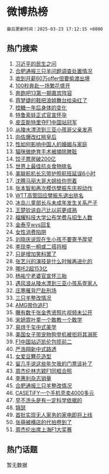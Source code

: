 # 微博热榜

`最后更新时间：2025-03-23 17:12:15 +0800`

## 热门搜索

1. [习近平的民生之问](https://m.weibo.cn/search?containerid=100103type%3D1%26t%3D10%26q%3D%23%E4%B9%A0%E8%BF%91%E5%B9%B3%E7%9A%84%E6%B0%91%E7%94%9F%E4%B9%8B%E9%97%AE%23&stream_entry_id=51&isnewpage=1&extparam=seat%3D1%26cate%3D10103%26c_type%3D51%26filter_type%3Drealtimehot%26stream_entry_id%3D51%26dgr%3D0%26q%3D%2523%25E4%25B9%25A0%25E8%25BF%2591%25E5%25B9%25B3%25E7%259A%2584%25E6%25B0%2591%25E7%2594%259F%25E4%25B9%258B%25E9%2597%25AE%2523%26pos%3D0%26display_time%3D1742721134%26pre_seqid%3D17427211347310456130159)
1. [合肥通报三只羊问题调查处置情况](https://m.weibo.cn/search?containerid=100103type%3D1%26t%3D10%26q%3D%23%E5%90%88%E8%82%A5%E9%80%9A%E6%8A%A5%E4%B8%89%E5%8F%AA%E7%BE%8A%E9%97%AE%E9%A2%98%E8%B0%83%E6%9F%A5%E5%A4%84%E7%BD%AE%E6%83%85%E5%86%B5%23&stream_entry_id=31&isnewpage=1&extparam=seat%3D1%26cate%3D5001%26flag%3D1%26band_rank%3D1%26dgr%3D0%26pos%3D0%26realpos%3D1%26filter_type%3Drealtimehot%26stream_entry_id%3D31%26c_type%3D31%26q%3D%2523%25E5%2590%2588%25E8%2582%25A5%25E9%2580%259A%25E6%258A%25A5%25E4%25B8%2589%25E5%258F%25AA%25E7%25BE%258A%25E9%2597%25AE%25E9%25A2%2598%25E8%25B0%2583%25E6%259F%25A5%25E5%25A4%2584%25E7%25BD%25AE%25E6%2583%2585%25E5%2586%25B5%2523%26lcate%3D5001%26display_time%3D1742721134%26pre_seqid%3D17427211347310456130159)
1. [收到月薪60万offer但要偷渡出境](https://m.weibo.cn/search?containerid=100103type%3D1%26t%3D10%26q%3D%23%E6%94%B6%E5%88%B0%E6%9C%88%E8%96%AA60%E4%B8%87offer%E4%BD%86%E8%A6%81%E5%81%B7%E6%B8%A1%E5%87%BA%E5%A2%83%23&stream_entry_id=31&isnewpage=1&extparam=seat%3D1%26cate%3D5001%26flag%3D2%26band_rank%3D2%26dgr%3D0%26pos%3D1%26realpos%3D2%26filter_type%3Drealtimehot%26stream_entry_id%3D31%26c_type%3D31%26q%3D%2523%25E6%2594%25B6%25E5%2588%25B0%25E6%259C%2588%25E8%2596%25AA60%25E4%25B8%2587offer%25E4%25BD%2586%25E8%25A6%2581%25E5%2581%25B7%25E6%25B8%25A1%25E5%2587%25BA%25E5%25A2%2583%2523%26lcate%3D5001%26display_time%3D1742721134%26pre_seqid%3D17427211347310456130159)
1. [100秒奔赴一场繁花盛开](https://m.weibo.cn/search?containerid=100103type%3D1%26t%3D10%26q%3D%23100%E7%A7%92%E5%A5%94%E8%B5%B4%E4%B8%80%E5%9C%BA%E7%B9%81%E8%8A%B1%E7%9B%9B%E5%BC%80%23&stream_entry_id=31&isnewpage=1&extparam=seat%3D1%26cate%3D5001%26flag%3D0%26band_rank%3D3%26dgr%3D0%26pos%3D2%26realpos%3D3%26filter_type%3Drealtimehot%26stream_entry_id%3D31%26c_type%3D31%26q%3D%2523100%25E7%25A7%2592%25E5%25A5%2594%25E8%25B5%25B4%25E4%25B8%2580%25E5%259C%25BA%25E7%25B9%2581%25E8%258A%25B1%25E7%259B%259B%25E5%25BC%2580%2523%26lcate%3D5001%26display_time%3D1742721134%26pre_seqid%3D17427211347310456130159)
1. [奔跑吧13第一期嘉宾阵容](https://m.weibo.cn/search?containerid=100103type%3D1%26t%3D10%26q%3D%23%E5%A5%94%E8%B7%91%E5%90%A713%E7%AC%AC%E4%B8%80%E6%9C%9F%E5%98%89%E5%AE%BE%E9%98%B5%E5%AE%B9%23&stream_entry_id=31&isnewpage=1&extparam=seat%3D1%26cate%3D5001%26flag%3D2%26band_rank%3D4%26dgr%3D0%26pos%3D3%26realpos%3D4%26filter_type%3Drealtimehot%26stream_entry_id%3D31%26c_type%3D31%26q%3D%2523%25E5%25A5%2594%25E8%25B7%2591%25E5%2590%25A713%25E7%25AC%25AC%25E4%25B8%2580%25E6%259C%259F%25E5%2598%2589%25E5%25AE%25BE%25E9%2598%25B5%25E5%25AE%25B9%2523%26lcate%3D5001%26display_time%3D1742721134%26pre_seqid%3D17427211347310456130159)
1. [蒋梦婕的鞋把浪姐舞台给染红了](https://m.weibo.cn/search?containerid=100103type%3D1%26t%3D10%26q%3D%E8%92%8B%E6%A2%A6%E5%A9%95%E7%9A%84%E9%9E%8B%E6%8A%8A%E6%B5%AA%E5%A7%90%E8%88%9E%E5%8F%B0%E7%BB%99%E6%9F%93%E7%BA%A2%E4%BA%86&stream_entry_id=31&isnewpage=1&extparam=seat%3D1%26cate%3D5001%26flag%3D1%26band_rank%3D5%26dgr%3D0%26pos%3D4%26realpos%3D5%26filter_type%3Drealtimehot%26stream_entry_id%3D31%26c_type%3D31%26q%3D%25E8%2592%258B%25E6%25A2%25A6%25E5%25A9%2595%25E7%259A%2584%25E9%259E%258B%25E6%258A%258A%25E6%25B5%25AA%25E5%25A7%2590%25E8%2588%259E%25E5%258F%25B0%25E7%25BB%2599%25E6%259F%2593%25E7%25BA%25A2%25E4%25BA%2586%26lcate%3D5001%26display_time%3D1742721134%26pre_seqid%3D17427211347310456130159)
1. [控糖一年后身体的变化](https://m.weibo.cn/search?containerid=100103type%3D1%26t%3D10%26q%3D%E6%8E%A7%E7%B3%96%E4%B8%80%E5%B9%B4%E5%90%8E%E8%BA%AB%E4%BD%93%E7%9A%84%E5%8F%98%E5%8C%96&stream_entry_id=31&isnewpage=1&extparam=seat%3D1%26cate%3D5001%26flag%3D0%26band_rank%3D6%26dgr%3D0%26pos%3D5%26realpos%3D6%26filter_type%3Drealtimehot%26stream_entry_id%3D31%26c_type%3D31%26q%3D%25E6%258E%25A7%25E7%25B3%2596%25E4%25B8%2580%25E5%25B9%25B4%25E5%2590%258E%25E8%25BA%25AB%25E4%25BD%2593%25E7%259A%2584%25E5%258F%2598%25E5%258C%2596%26lcate%3D5001%26display_time%3D1742721134%26pre_seqid%3D17427211347310456130159)
1. [特鲁索娃正式官宣怀孕](https://m.weibo.cn/search?containerid=100103type%3D1%26t%3D10%26q%3D%23%E7%89%B9%E9%B2%81%E7%B4%A2%E5%A8%83%E6%AD%A3%E5%BC%8F%E5%AE%98%E5%AE%A3%E6%80%80%E5%AD%95%23&stream_entry_id=31&isnewpage=1&extparam=seat%3D1%26cate%3D5001%26flag%3D1%26band_rank%3D7%26dgr%3D0%26pos%3D6%26realpos%3D7%26filter_type%3Drealtimehot%26stream_entry_id%3D31%26c_type%3D31%26q%3D%2523%25E7%2589%25B9%25E9%25B2%2581%25E7%25B4%25A2%25E5%25A8%2583%25E6%25AD%25A3%25E5%25BC%258F%25E5%25AE%2598%25E5%25AE%25A3%25E6%2580%2580%25E5%25AD%2595%2523%26lcate%3D5001%26display_time%3D1742721134%26pre_seqid%3D17427211347310456130159)
1. [皮亚斯特里夺F1中国站冠军](https://m.weibo.cn/search?containerid=100103type%3D1%26t%3D10%26q%3D%23%E7%9A%AE%E4%BA%9A%E6%96%AF%E7%89%B9%E9%87%8C%E5%A4%BAF1%E4%B8%AD%E5%9B%BD%E7%AB%99%E5%86%A0%E5%86%9B%23&stream_entry_id=31&isnewpage=1&extparam=seat%3D1%26cate%3D5001%26flag%3D1%26band_rank%3D8%26dgr%3D0%26pos%3D7%26realpos%3D8%26filter_type%3Drealtimehot%26stream_entry_id%3D31%26c_type%3D31%26q%3D%2523%25E7%259A%25AE%25E4%25BA%259A%25E6%2596%25AF%25E7%2589%25B9%25E9%2587%258C%25E5%25A4%25BAF1%25E4%25B8%25AD%25E5%259B%25BD%25E7%25AB%2599%25E5%2586%25A0%25E5%2586%259B%2523%26lcate%3D5001%26display_time%3D1742721134%26pre_seqid%3D17427211347310456130159)
1. [从陵水漂流到三亚小孩哥父亲发声](https://m.weibo.cn/search?containerid=100103type%3D1%26t%3D10%26q%3D%23%E4%BB%8E%E9%99%B5%E6%B0%B4%E6%BC%82%E6%B5%81%E5%88%B0%E4%B8%89%E4%BA%9A%E5%B0%8F%E5%AD%A9%E5%93%A5%E7%88%B6%E4%BA%B2%E5%8F%91%E5%A3%B0%23&stream_entry_id=31&isnewpage=1&extparam=seat%3D1%26cate%3D5001%26flag%3D0%26band_rank%3D9%26dgr%3D0%26pos%3D8%26realpos%3D9%26filter_type%3Drealtimehot%26stream_entry_id%3D31%26c_type%3D31%26q%3D%2523%25E4%25BB%258E%25E9%2599%25B5%25E6%25B0%25B4%25E6%25BC%2582%25E6%25B5%2581%25E5%2588%25B0%25E4%25B8%2589%25E4%25BA%259A%25E5%25B0%258F%25E5%25AD%25A9%25E5%2593%25A5%25E7%2588%25B6%25E4%25BA%25B2%25E5%258F%2591%25E5%25A3%25B0%2523%26lcate%3D5001%26display_time%3D1742721134%26pre_seqid%3D17427211347310456130159)
1. [向佐爆改红桃皇后](https://m.weibo.cn/search?containerid=100103type%3D1%26t%3D10%26q%3D%E5%90%91%E4%BD%90%E7%88%86%E6%94%B9%E7%BA%A2%E6%A1%83%E7%9A%87%E5%90%8E&stream_entry_id=31&isnewpage=1&extparam=seat%3D1%26cate%3D5001%26flag%3D0%26band_rank%3D10%26dgr%3D0%26pos%3D9%26realpos%3D10%26filter_type%3Drealtimehot%26stream_entry_id%3D31%26c_type%3D31%26q%3D%25E5%2590%2591%25E4%25BD%2590%25E7%2588%2586%25E6%2594%25B9%25E7%25BA%25A2%25E6%25A1%2583%25E7%259A%2587%25E5%2590%258E%26lcate%3D5001%26display_time%3D1742721134%26pre_seqid%3D17427211347310456130159)
1. [性如何影响中国人的婚姻与家庭](https://m.weibo.cn/search?containerid=100103type%3D1%26t%3D10%26q%3D%23%E6%80%A7%E5%A6%82%E4%BD%95%E5%BD%B1%E5%93%8D%E4%B8%AD%E5%9B%BD%E4%BA%BA%E7%9A%84%E5%A9%9A%E5%A7%BB%E4%B8%8E%E5%AE%B6%E5%BA%AD%23&stream_entry_id=31&isnewpage=1&extparam=seat%3D1%26cate%3D5001%26flag%3D1%26band_rank%3D11%26dgr%3D0%26pos%3D10%26realpos%3D11%26filter_type%3Drealtimehot%26stream_entry_id%3D31%26c_type%3D31%26q%3D%2523%25E6%2580%25A7%25E5%25A6%2582%25E4%25BD%2595%25E5%25BD%25B1%25E5%2593%258D%25E4%25B8%25AD%25E5%259B%25BD%25E4%25BA%25BA%25E7%259A%2584%25E5%25A9%259A%25E5%25A7%25BB%25E4%25B8%258E%25E5%25AE%25B6%25E5%25BA%25AD%2523%26lcate%3D5001%26display_time%3D1742721134%26pre_seqid%3D17427211347310456130159)
1. [猫咪做绝育手术被摘除脾脏](https://m.weibo.cn/search?containerid=100103type%3D1%26t%3D10%26q%3D%23%E7%8C%AB%E5%92%AA%E5%81%9A%E7%BB%9D%E8%82%B2%E6%89%8B%E6%9C%AF%E8%A2%AB%E6%91%98%E9%99%A4%E8%84%BE%E8%84%8F%23&stream_entry_id=31&isnewpage=1&extparam=seat%3D1%26cate%3D5001%26flag%3D1%26band_rank%3D12%26dgr%3D0%26pos%3D11%26realpos%3D12%26filter_type%3Drealtimehot%26stream_entry_id%3D31%26c_type%3D31%26q%3D%2523%25E7%258C%25AB%25E5%2592%25AA%25E5%2581%259A%25E7%25BB%259D%25E8%2582%25B2%25E6%2589%258B%25E6%259C%25AF%25E8%25A2%25AB%25E6%2591%2598%25E9%2599%25A4%25E8%2584%25BE%25E8%2584%258F%2523%26lcate%3D5001%26display_time%3D1742721134%26pre_seqid%3D17427211347310456130159)
1. [饺子票房破200亿](https://m.weibo.cn/search?containerid=100103type%3D1%26t%3D10%26q%3D%23%E9%A5%BA%E5%AD%90%E7%A5%A8%E6%88%BF%E7%A0%B4200%E4%BA%BF%23&stream_entry_id=31&isnewpage=1&extparam=seat%3D1%26cate%3D5001%26flag%3D2%26band_rank%3D13%26dgr%3D0%26pos%3D12%26realpos%3D13%26filter_type%3Drealtimehot%26stream_entry_id%3D31%26c_type%3D31%26q%3D%2523%25E9%25A5%25BA%25E5%25AD%2590%25E7%25A5%25A8%25E6%2588%25BF%25E7%25A0%25B4200%25E4%25BA%25BF%2523%26lcate%3D5001%26display_time%3D1742721134%26pre_seqid%3D17427211347310456130159)
1. [世界上最佳抗炎食物排名](https://m.weibo.cn/search?containerid=100103type%3D1%26t%3D10%26q%3D%E4%B8%96%E7%95%8C%E4%B8%8A%E6%9C%80%E4%BD%B3%E6%8A%97%E7%82%8E%E9%A3%9F%E7%89%A9%E6%8E%92%E5%90%8D&stream_entry_id=31&isnewpage=1&extparam=seat%3D1%26cate%3D5001%26flag%3D0%26band_rank%3D14%26dgr%3D0%26pos%3D13%26realpos%3D14%26filter_type%3Drealtimehot%26stream_entry_id%3D31%26c_type%3D31%26q%3D%25E4%25B8%2596%25E7%2595%258C%25E4%25B8%258A%25E6%259C%2580%25E4%25BD%25B3%25E6%258A%2597%25E7%2582%258E%25E9%25A3%259F%25E7%2589%25A9%25E6%258E%2592%25E5%2590%258D%26lcate%3D5001%26display_time%3D1742721134%26pre_seqid%3D17427211347310456130159)
1. [美联航机长忘带护照航班延误6小时](https://m.weibo.cn/search?containerid=100103type%3D1%26t%3D10%26q%3D%23%E7%BE%8E%E8%81%94%E8%88%AA%E6%9C%BA%E9%95%BF%E5%BF%98%E5%B8%A6%E6%8A%A4%E7%85%A7%E8%88%AA%E7%8F%AD%E5%BB%B6%E8%AF%AF6%E5%B0%8F%E6%97%B6%23&stream_entry_id=31&isnewpage=1&extparam=seat%3D1%26cate%3D5001%26flag%3D1%26band_rank%3D15%26dgr%3D0%26pos%3D14%26realpos%3D15%26filter_type%3Drealtimehot%26stream_entry_id%3D31%26c_type%3D31%26q%3D%2523%25E7%25BE%258E%25E8%2581%2594%25E8%2588%25AA%25E6%259C%25BA%25E9%2595%25BF%25E5%25BF%2598%25E5%25B8%25A6%25E6%258A%25A4%25E7%2585%25A7%25E8%2588%25AA%25E7%258F%25AD%25E5%25BB%25B6%25E8%25AF%25AF6%25E5%25B0%258F%25E6%2597%25B6%2523%26lcate%3D5001%26display_time%3D1742721134%26pre_seqid%3D17427211347310456130159)
1. [沈腾马丽大哥大姐给你兜着](https://m.weibo.cn/search?containerid=100103type%3D1%26t%3D10%26q%3D%E6%B2%88%E8%85%BE%E9%A9%AC%E4%B8%BD%E5%A4%A7%E5%93%A5%E5%A4%A7%E5%A7%90%E7%BB%99%E4%BD%A0%E5%85%9C%E7%9D%80&stream_entry_id=31&isnewpage=1&extparam=seat%3D1%26cate%3D5001%26flag%3D1%26band_rank%3D16%26dgr%3D0%26pos%3D15%26realpos%3D16%26filter_type%3Drealtimehot%26stream_entry_id%3D31%26c_type%3D31%26q%3D%25E6%25B2%2588%25E8%2585%25BE%25E9%25A9%25AC%25E4%25B8%25BD%25E5%25A4%25A7%25E5%2593%25A5%25E5%25A4%25A7%25E5%25A7%2590%25E7%25BB%2599%25E4%25BD%25A0%25E5%2585%259C%25E7%259D%2580%26lcate%3D5001%26display_time%3D1742721134%26pre_seqid%3D17427211347310456130159)
1. [张本智和再次模仿樊振东庆祝动作](https://m.weibo.cn/search?containerid=100103type%3D1%26t%3D10%26q%3D%23%E5%BC%A0%E6%9C%AC%E6%99%BA%E5%92%8C%E5%86%8D%E6%AC%A1%E6%A8%A1%E4%BB%BF%E6%A8%8A%E6%8C%AF%E4%B8%9C%E5%BA%86%E7%A5%9D%E5%8A%A8%E4%BD%9C%23&stream_entry_id=31&isnewpage=1&extparam=seat%3D1%26cate%3D5001%26flag%3D1%26band_rank%3D17%26dgr%3D0%26pos%3D16%26realpos%3D17%26filter_type%3Drealtimehot%26stream_entry_id%3D31%26c_type%3D31%26q%3D%2523%25E5%25BC%25A0%25E6%259C%25AC%25E6%2599%25BA%25E5%2592%258C%25E5%2586%258D%25E6%25AC%25A1%25E6%25A8%25A1%25E4%25BB%25BF%25E6%25A8%258A%25E6%258C%25AF%25E4%25B8%259C%25E5%25BA%2586%25E7%25A5%259D%25E5%258A%25A8%25E4%25BD%259C%2523%26lcate%3D5001%26display_time%3D1742721134%26pre_seqid%3D17427211347310456130159)
1. [WTT高管回应樊振东退出排名](https://m.weibo.cn/search?containerid=100103type%3D1%26t%3D10%26q%3D%23WTT%E9%AB%98%E7%AE%A1%E5%9B%9E%E5%BA%94%E6%A8%8A%E6%8C%AF%E4%B8%9C%E9%80%80%E5%87%BA%E6%8E%92%E5%90%8D%23&stream_entry_id=31&isnewpage=1&extparam=seat%3D1%26cate%3D5001%26flag%3D1%26band_rank%3D18%26dgr%3D0%26pos%3D17%26realpos%3D18%26filter_type%3Drealtimehot%26stream_entry_id%3D31%26c_type%3D31%26q%3D%2523WTT%25E9%25AB%2598%25E7%25AE%25A1%25E5%259B%259E%25E5%25BA%2594%25E6%25A8%258A%25E6%258C%25AF%25E4%25B8%259C%25E9%2580%2580%25E5%2587%25BA%25E6%258E%2592%25E5%2590%258D%2523%26lcate%3D5001%26display_time%3D1742721134%26pre_seqid%3D17427211347310456130159)
1. [冰岛儿童部长与未成年发生关系产子](https://m.weibo.cn/search?containerid=100103type%3D1%26t%3D10%26q%3D%23%E5%86%B0%E5%B2%9B%E5%84%BF%E7%AB%A5%E9%83%A8%E9%95%BF%E4%B8%8E%E6%9C%AA%E6%88%90%E5%B9%B4%E5%8F%91%E7%94%9F%E5%85%B3%E7%B3%BB%E4%BA%A7%E5%AD%90%23&stream_entry_id=31&isnewpage=1&extparam=seat%3D1%26cate%3D5001%26flag%3D0%26band_rank%3D19%26dgr%3D0%26pos%3D18%26realpos%3D19%26filter_type%3Drealtimehot%26stream_entry_id%3D31%26c_type%3D31%26q%3D%2523%25E5%2586%25B0%25E5%25B2%259B%25E5%2584%25BF%25E7%25AB%25A5%25E9%2583%25A8%25E9%2595%25BF%25E4%25B8%258E%25E6%259C%25AA%25E6%2588%2590%25E5%25B9%25B4%25E5%258F%2591%25E7%2594%259F%25E5%2585%25B3%25E7%25B3%25BB%25E4%25BA%25A7%25E5%25AD%2590%2523%26lcate%3D5001%26display_time%3D1742721134%26pre_seqid%3D17427211347310456130159)
1. [王楚钦说自己比以前更成熟](https://m.weibo.cn/search?containerid=100103type%3D1%26t%3D10%26q%3D%23%E7%8E%8B%E6%A5%9A%E9%92%A6%E8%AF%B4%E8%87%AA%E5%B7%B1%E6%AF%94%E4%BB%A5%E5%89%8D%E6%9B%B4%E6%88%90%E7%86%9F%23&stream_entry_id=31&isnewpage=1&extparam=seat%3D1%26cate%3D5001%26flag%3D1%26band_rank%3D20%26dgr%3D0%26pos%3D19%26realpos%3D20%26filter_type%3Drealtimehot%26stream_entry_id%3D31%26c_type%3D31%26q%3D%2523%25E7%258E%258B%25E6%25A5%259A%25E9%2592%25A6%25E8%25AF%25B4%25E8%2587%25AA%25E5%25B7%25B1%25E6%25AF%2594%25E4%25BB%25A5%25E5%2589%258D%25E6%259B%25B4%25E6%2588%2590%25E7%2586%259F%2523%26lcate%3D5001%26display_time%3D1742721134%26pre_seqid%3D17427211347310456130159)
1. [福耀科技大学公布学费与招生人数](https://m.weibo.cn/search?containerid=100103type%3D1%26t%3D10%26q%3D%23%E7%A6%8F%E8%80%80%E7%A7%91%E6%8A%80%E5%A4%A7%E5%AD%A6%E5%85%AC%E5%B8%83%E5%AD%A6%E8%B4%B9%E4%B8%8E%E6%8B%9B%E7%94%9F%E4%BA%BA%E6%95%B0%23&stream_entry_id=31&isnewpage=1&extparam=seat%3D1%26cate%3D5001%26flag%3D1%26band_rank%3D21%26dgr%3D0%26pos%3D20%26realpos%3D21%26filter_type%3Drealtimehot%26stream_entry_id%3D31%26c_type%3D31%26q%3D%2523%25E7%25A6%258F%25E8%2580%2580%25E7%25A7%2591%25E6%258A%2580%25E5%25A4%25A7%25E5%25AD%25A6%25E5%2585%25AC%25E5%25B8%2583%25E5%25AD%25A6%25E8%25B4%25B9%25E4%25B8%258E%25E6%258B%259B%25E7%2594%259F%25E4%25BA%25BA%25E6%2595%25B0%2523%26lcate%3D5001%26display_time%3D1742721134%26pre_seqid%3D17427211347310456130159)
1. [金泰亨wvs回复](https://m.weibo.cn/search?containerid=100103type%3D1%26t%3D10%26q%3D%E9%87%91%E6%B3%B0%E4%BA%A8wvs%E5%9B%9E%E5%A4%8D&stream_entry_id=31&isnewpage=1&extparam=seat%3D1%26cate%3D5001%26flag%3D1%26band_rank%3D22%26dgr%3D0%26pos%3D21%26realpos%3D22%26filter_type%3Drealtimehot%26stream_entry_id%3D31%26c_type%3D31%26q%3D%25E9%2587%2591%25E6%25B3%25B0%25E4%25BA%25A8wvs%25E5%259B%259E%25E5%25A4%258D%26lcate%3D5001%26display_time%3D1742721134%26pre_seqid%3D17427211347310456130159)
1. [女性消费陷阱](https://m.weibo.cn/search?containerid=100103type%3D1%26t%3D10%26q%3D%E5%A5%B3%E6%80%A7%E6%B6%88%E8%B4%B9%E9%99%B7%E9%98%B1&stream_entry_id=31&isnewpage=1&extparam=seat%3D1%26cate%3D5001%26flag%3D0%26band_rank%3D23%26dgr%3D0%26pos%3D22%26realpos%3D23%26filter_type%3Drealtimehot%26stream_entry_id%3D31%26c_type%3D31%26q%3D%25E5%25A5%25B3%25E6%2580%25A7%25E6%25B6%2588%25E8%25B4%25B9%25E9%2599%25B7%25E9%2598%25B1%26lcate%3D5001%26display_time%3D1742721134%26pre_seqid%3D17427211347310456130159)
1. [刘晓庆说现在生小孩不要寄予厚望](https://m.weibo.cn/search?containerid=100103type%3D1%26t%3D10%26q%3D%E5%88%98%E6%99%93%E5%BA%86%E8%AF%B4%E7%8E%B0%E5%9C%A8%E7%94%9F%E5%B0%8F%E5%AD%A9%E4%B8%8D%E8%A6%81%E5%AF%84%E4%BA%88%E5%8E%9A%E6%9C%9B&stream_entry_id=31&isnewpage=1&extparam=seat%3D1%26cate%3D5001%26flag%3D1%26band_rank%3D24%26dgr%3D0%26pos%3D23%26realpos%3D24%26filter_type%3Drealtimehot%26stream_entry_id%3D31%26c_type%3D31%26q%3D%25E5%2588%2598%25E6%2599%2593%25E5%25BA%2586%25E8%25AF%25B4%25E7%258E%25B0%25E5%259C%25A8%25E7%2594%259F%25E5%25B0%258F%25E5%25AD%25A9%25E4%25B8%258D%25E8%25A6%2581%25E5%25AF%2584%25E4%25BA%2588%25E5%258E%259A%25E6%259C%259B%26lcate%3D5001%26display_time%3D1742721134%26pre_seqid%3D17427211347310456130159)
1. [李现李一桐或二搭将相](https://m.weibo.cn/search?containerid=100103type%3D1%26t%3D10%26q%3D%23%E6%9D%8E%E7%8E%B0%E6%9D%8E%E4%B8%80%E6%A1%90%E6%88%96%E4%BA%8C%E6%90%AD%E5%B0%86%E7%9B%B8%23&stream_entry_id=31&isnewpage=1&extparam=seat%3D1%26cate%3D5001%26flag%3D1%26band_rank%3D25%26dgr%3D0%26pos%3D24%26realpos%3D25%26filter_type%3Drealtimehot%26stream_entry_id%3D31%26c_type%3D31%26q%3D%2523%25E6%259D%258E%25E7%258E%25B0%25E6%259D%258E%25E4%25B8%2580%25E6%25A1%2590%25E6%2588%2596%25E4%25BA%258C%25E6%2590%25AD%25E5%25B0%2586%25E7%259B%25B8%2523%26lcate%3D5001%26display_time%3D1742721134%26pre_seqid%3D17427211347310456130159)
1. [只是增加笑料罢了](https://m.weibo.cn/search?containerid=100103type%3D1%26t%3D10%26q%3D%E5%8F%AA%E6%98%AF%E5%A2%9E%E5%8A%A0%E7%AC%91%E6%96%99%E7%BD%A2%E4%BA%86&stream_entry_id=31&isnewpage=1&extparam=seat%3D1%26cate%3D5001%26flag%3D1%26band_rank%3D26%26dgr%3D0%26pos%3D25%26realpos%3D26%26filter_type%3Drealtimehot%26stream_entry_id%3D31%26c_type%3D31%26q%3D%25E5%258F%25AA%25E6%2598%25AF%25E5%25A2%259E%25E5%258A%25A0%25E7%25AC%2591%25E6%2596%2599%25E7%25BD%25A2%25E4%25BA%2586%26lcate%3D5001%26display_time%3D1742721134%26pre_seqid%3D17427211347310456130159)
1. [张艺兴的演技是什么时候再进化的](https://m.weibo.cn/search?containerid=100103type%3D1%26t%3D10%26q%3D%E5%BC%A0%E8%89%BA%E5%85%B4%E7%9A%84%E6%BC%94%E6%8A%80%E6%98%AF%E4%BB%80%E4%B9%88%E6%97%B6%E5%80%99%E5%86%8D%E8%BF%9B%E5%8C%96%E7%9A%84&stream_entry_id=31&isnewpage=1&extparam=seat%3D1%26cate%3D5001%26flag%3D1%26band_rank%3D27%26dgr%3D0%26pos%3D26%26realpos%3D27%26filter_type%3Drealtimehot%26stream_entry_id%3D31%26c_type%3D31%26q%3D%25E5%25BC%25A0%25E8%2589%25BA%25E5%2585%25B4%25E7%259A%2584%25E6%25BC%2594%25E6%258A%2580%25E6%2598%25AF%25E4%25BB%2580%25E4%25B9%2588%25E6%2597%25B6%25E5%2580%2599%25E5%2586%258D%25E8%25BF%259B%25E5%258C%2596%25E7%259A%2584%26lcate%3D5001%26display_time%3D1742721134%26pre_seqid%3D17427211347310456130159)
1. [哪吒2超153亿](https://m.weibo.cn/search?containerid=100103type%3D1%26t%3D10%26q%3D%23%E5%93%AA%E5%90%922%E8%B6%85153%E4%BA%BF%23&stream_entry_id=31&isnewpage=1&extparam=seat%3D1%26cate%3D5001%26flag%3D1%26band_rank%3D28%26dgr%3D0%26pos%3D27%26realpos%3D28%26filter_type%3Drealtimehot%26stream_entry_id%3D31%26c_type%3D31%26q%3D%2523%25E5%2593%25AA%25E5%2590%25922%25E8%25B6%2585153%25E4%25BA%25BF%2523%26lcate%3D5001%26display_time%3D1742721134%26pre_seqid%3D17427211347310456130159)
1. [杨祐宁老婆官宣怀三胎](https://m.weibo.cn/search?containerid=100103type%3D1%26t%3D10%26q%3D%23%E6%9D%A8%E7%A5%90%E5%AE%81%E8%80%81%E5%A9%86%E5%AE%98%E5%AE%A3%E6%80%80%E4%B8%89%E8%83%8E%23&stream_entry_id=31&isnewpage=1&extparam=seat%3D1%26cate%3D5001%26flag%3D0%26band_rank%3D29%26dgr%3D0%26pos%3D28%26realpos%3D29%26filter_type%3Drealtimehot%26stream_entry_id%3D31%26c_type%3D31%26q%3D%2523%25E6%259D%25A8%25E7%25A5%2590%25E5%25AE%2581%25E8%2580%2581%25E5%25A9%2586%25E5%25AE%2598%25E5%25AE%25A3%25E6%2580%2580%25E4%25B8%2589%25E8%2583%258E%2523%26lcate%3D5001%26display_time%3D1742721134%26pre_seqid%3D17427211347310456130159)
1. [遇风浪从陵水漂到三亚小孩系疍家人](https://m.weibo.cn/search?containerid=100103type%3D1%26t%3D10%26q%3D%23%E9%81%87%E9%A3%8E%E6%B5%AA%E4%BB%8E%E9%99%B5%E6%B0%B4%E6%BC%82%E5%88%B0%E4%B8%89%E4%BA%9A%E5%B0%8F%E5%AD%A9%E7%B3%BB%E7%96%8D%E5%AE%B6%E4%BA%BA%23&stream_entry_id=31&isnewpage=1&extparam=seat%3D1%26cate%3D5001%26flag%3D1%26band_rank%3D30%26dgr%3D0%26pos%3D29%26realpos%3D30%26filter_type%3Drealtimehot%26stream_entry_id%3D31%26c_type%3D31%26q%3D%2523%25E9%2581%2587%25E9%25A3%258E%25E6%25B5%25AA%25E4%25BB%258E%25E9%2599%25B5%25E6%25B0%25B4%25E6%25BC%2582%25E5%2588%25B0%25E4%25B8%2589%25E4%25BA%259A%25E5%25B0%258F%25E5%25AD%25A9%25E7%25B3%25BB%25E7%2596%258D%25E5%25AE%25B6%25E4%25BA%25BA%2523%26lcate%3D5001%26display_time%3D1742721134%26pre_seqid%3D17427211347310456130159)
1. [庄寒雁背尸赴刑场](https://m.weibo.cn/search?containerid=100103type%3D1%26t%3D10%26q%3D%E5%BA%84%E5%AF%92%E9%9B%81%E8%83%8C%E5%B0%B8%E8%B5%B4%E5%88%91%E5%9C%BA&stream_entry_id=31&isnewpage=1&extparam=seat%3D1%26cate%3D5001%26flag%3D1%26band_rank%3D31%26dgr%3D0%26pos%3D30%26realpos%3D31%26filter_type%3Drealtimehot%26stream_entry_id%3D31%26c_type%3D31%26q%3D%25E5%25BA%2584%25E5%25AF%2592%25E9%259B%2581%25E8%2583%258C%25E5%25B0%25B8%25E8%25B5%25B4%25E5%2588%2591%25E5%259C%25BA%26lcate%3D5001%26display_time%3D1742721134%26pre_seqid%3D17427211347310456130159)
1. [三只羊整改情况](https://m.weibo.cn/search?containerid=100103type%3D1%26t%3D10%26q%3D%23%E4%B8%89%E5%8F%AA%E7%BE%8A%E6%95%B4%E6%94%B9%E6%83%85%E5%86%B5%23&stream_entry_id=31&isnewpage=1&extparam=seat%3D1%26cate%3D5001%26flag%3D1%26band_rank%3D32%26dgr%3D0%26pos%3D31%26realpos%3D32%26filter_type%3Drealtimehot%26stream_entry_id%3D31%26c_type%3D31%26q%3D%2523%25E4%25B8%2589%25E5%258F%25AA%25E7%25BE%258A%25E6%2595%25B4%25E6%2594%25B9%25E6%2583%2585%25E5%2586%25B5%2523%26lcate%3D5001%26display_time%3D1742721134%26pre_seqid%3D17427211347310456130159)
1. [AMG带你追F1](https://m.weibo.cn/search?containerid=100103type%3D1%26t%3D10%26q%3D%23AMG%E5%B8%A6%E4%BD%A0%E8%BF%BDF1%23&stream_entry_id=31&isnewpage=1&extparam=seat%3D1%26cate%3D5001%26flag%3D1%26stream_entry_id%3D31%26dgr%3D0%26adid%3D279476%26pos%3D32%26realpos%3D33%26filter_type%3Drealtimehot%26band_rank%3D33%26c_type%3D31%26q%3D%2523AMG%25E5%25B8%25A6%25E4%25BD%25A0%25E8%25BF%25BDF1%2523%26lcate%3D5001%26display_time%3D1742721134%26pre_seqid%3D17427211347310456130159)
1. [曝有数千张金秀贤照片视频未公开](https://m.weibo.cn/search?containerid=100103type%3D1%26t%3D10%26q%3D%23%E6%9B%9D%E6%9C%89%E6%95%B0%E5%8D%83%E5%BC%A0%E9%87%91%E7%A7%80%E8%B4%A4%E7%85%A7%E7%89%87%E8%A7%86%E9%A2%91%E6%9C%AA%E5%85%AC%E5%BC%80%23&stream_entry_id=31&isnewpage=1&extparam=seat%3D1%26cate%3D5001%26flag%3D0%26band_rank%3D34%26dgr%3D0%26pos%3D33%26realpos%3D34%26filter_type%3Drealtimehot%26stream_entry_id%3D31%26c_type%3D31%26q%3D%2523%25E6%259B%259D%25E6%259C%2589%25E6%2595%25B0%25E5%258D%2583%25E5%25BC%25A0%25E9%2587%2591%25E7%25A7%2580%25E8%25B4%25A4%25E7%2585%25A7%25E7%2589%2587%25E8%25A7%2586%25E9%25A2%2591%25E6%259C%25AA%25E5%2585%25AC%25E5%25BC%2580%2523%26lcate%3D5001%26display_time%3D1742721134%26pre_seqid%3D17427211347310456130159)
1. [宋妍霏叶童一个敢教一个敢学](https://m.weibo.cn/search?containerid=100103type%3D1%26t%3D10%26q%3D%E5%AE%8B%E5%A6%8D%E9%9C%8F%E5%8F%B6%E7%AB%A5%E4%B8%80%E4%B8%AA%E6%95%A2%E6%95%99%E4%B8%80%E4%B8%AA%E6%95%A2%E5%AD%A6&stream_entry_id=31&isnewpage=1&extparam=seat%3D1%26cate%3D5001%26flag%3D1%26band_rank%3D35%26dgr%3D0%26pos%3D34%26realpos%3D35%26filter_type%3Drealtimehot%26stream_entry_id%3D31%26c_type%3D31%26q%3D%25E5%25AE%258B%25E5%25A6%258D%25E9%259C%258F%25E5%258F%25B6%25E7%25AB%25A5%25E4%25B8%2580%25E4%25B8%25AA%25E6%2595%25A2%25E6%2595%2599%25E4%25B8%2580%25E4%25B8%25AA%25E6%2595%25A2%25E5%25AD%25A6%26lcate%3D5001%26display_time%3D1742721134%26pre_seqid%3D17427211347310456130159)
1. [易烊千玺中式美学](https://m.weibo.cn/search?containerid=100103type%3D1%26t%3D10%26q%3D%23%E6%98%93%E7%83%8A%E5%8D%83%E7%8E%BA%E4%B8%AD%E5%BC%8F%E7%BE%8E%E5%AD%A6%23&stream_entry_id=31&isnewpage=1&extparam=seat%3D1%26cate%3D5001%26flag%3D0%26band_rank%3D36%26dgr%3D0%26pos%3D35%26realpos%3D36%26filter_type%3Drealtimehot%26stream_entry_id%3D31%26c_type%3D31%26q%3D%2523%25E6%2598%2593%25E7%2583%258A%25E5%258D%2583%25E7%258E%25BA%25E4%25B8%25AD%25E5%25BC%258F%25E7%25BE%258E%25E5%25AD%25A6%2523%26lcate%3D5001%26display_time%3D1742721134%26pre_seqid%3D17427211347310456130159)
1. [美国女子带宠物狗登机被拒将其溺死](https://m.weibo.cn/search?containerid=100103type%3D1%26t%3D10%26q%3D%23%E7%BE%8E%E5%9B%BD%E5%A5%B3%E5%AD%90%E5%B8%A6%E5%AE%A0%E7%89%A9%E7%8B%97%E7%99%BB%E6%9C%BA%E8%A2%AB%E6%8B%92%E5%B0%86%E5%85%B6%E6%BA%BA%E6%AD%BB%23&stream_entry_id=31&isnewpage=1&extparam=seat%3D1%26cate%3D5001%26flag%3D0%26band_rank%3D37%26dgr%3D0%26pos%3D36%26realpos%3D37%26filter_type%3Drealtimehot%26stream_entry_id%3D31%26c_type%3D31%26q%3D%2523%25E7%25BE%258E%25E5%259B%25BD%25E5%25A5%25B3%25E5%25AD%2590%25E5%25B8%25A6%25E5%25AE%25A0%25E7%2589%25A9%25E7%258B%2597%25E7%2599%25BB%25E6%259C%25BA%25E8%25A2%25AB%25E6%258B%2592%25E5%25B0%2586%25E5%2585%25B6%25E6%25BA%25BA%25E6%25AD%25BB%2523%26lcate%3D5001%26display_time%3D1742721134%26pre_seqid%3D17427211347310456130159)
1. [F1中国站迈凯伦包揽前二](https://m.weibo.cn/search?containerid=100103type%3D1%26t%3D10%26q%3D%23F1%E4%B8%AD%E5%9B%BD%E7%AB%99%E8%BF%88%E5%87%AF%E4%BC%A6%E5%8C%85%E6%8F%BD%E5%89%8D%E4%BA%8C%23&stream_entry_id=31&isnewpage=1&extparam=seat%3D1%26cate%3D5001%26flag%3D1%26band_rank%3D38%26dgr%3D0%26pos%3D37%26realpos%3D38%26filter_type%3Drealtimehot%26stream_entry_id%3D31%26c_type%3D31%26q%3D%2523F1%25E4%25B8%25AD%25E5%259B%25BD%25E7%25AB%2599%25E8%25BF%2588%25E5%2587%25AF%25E4%25BC%25A6%25E5%258C%2585%25E6%258F%25BD%25E5%2589%258D%25E4%25BA%258C%2523%26lcate%3D5001%26display_time%3D1742721134%26pre_seqid%3D17427211347310456130159)
1. [严浩翔新中式路透](https://m.weibo.cn/search?containerid=100103type%3D1%26t%3D10%26q%3D%23%E4%B8%A5%E6%B5%A9%E7%BF%94%E6%96%B0%E4%B8%AD%E5%BC%8F%E8%B7%AF%E9%80%8F%23&stream_entry_id=31&isnewpage=1&extparam=seat%3D1%26cate%3D5001%26flag%3D1%26band_rank%3D39%26dgr%3D0%26pos%3D38%26realpos%3D39%26filter_type%3Drealtimehot%26stream_entry_id%3D31%26c_type%3D31%26q%3D%2523%25E4%25B8%25A5%25E6%25B5%25A9%25E7%25BF%2594%25E6%2596%25B0%25E4%25B8%25AD%25E5%25BC%258F%25E8%25B7%25AF%25E9%2580%258F%2523%26lcate%3D5001%26display_time%3D1742721134%26pre_seqid%3D17427211347310456130159)
1. [女爱豆簪花造型](https://m.weibo.cn/search?containerid=100103type%3D1%26t%3D10%26q%3D%E5%A5%B3%E7%88%B1%E8%B1%86%E7%B0%AA%E8%8A%B1%E9%80%A0%E5%9E%8B&stream_entry_id=31&isnewpage=1&extparam=seat%3D1%26cate%3D5001%26flag%3D1%26band_rank%3D40%26dgr%3D0%26pos%3D39%26realpos%3D40%26filter_type%3Drealtimehot%26stream_entry_id%3D31%26c_type%3D31%26q%3D%25E5%25A5%25B3%25E7%2588%25B1%25E8%25B1%2586%25E7%25B0%25AA%25E8%258A%25B1%25E9%2580%25A0%25E5%259E%258B%26lcate%3D5001%26display_time%3D1742721134%26pre_seqid%3D17427211347310456130159)
1. [留几手说这些年欠我的门票该补了](https://m.weibo.cn/search?containerid=100103type%3D1%26t%3D10%26q%3D%23%E7%95%99%E5%87%A0%E6%89%8B%E8%AF%B4%E8%BF%99%E4%BA%9B%E5%B9%B4%E6%AC%A0%E6%88%91%E7%9A%84%E9%97%A8%E7%A5%A8%E8%AF%A5%E8%A1%A5%E4%BA%86%23&stream_entry_id=31&isnewpage=1&extparam=seat%3D1%26cate%3D5001%26flag%3D1%26band_rank%3D41%26dgr%3D0%26pos%3D40%26realpos%3D41%26filter_type%3Drealtimehot%26stream_entry_id%3D31%26c_type%3D31%26q%3D%2523%25E7%2595%2599%25E5%2587%25A0%25E6%2589%258B%25E8%25AF%25B4%25E8%25BF%2599%25E4%25BA%259B%25E5%25B9%25B4%25E6%25AC%25A0%25E6%2588%2591%25E7%259A%2584%25E9%2597%25A8%25E7%25A5%25A8%25E8%25AF%25A5%25E8%25A1%25A5%25E4%25BA%2586%2523%26lcate%3D5001%26display_time%3D1742721134%26pre_seqid%3D17427211347310456130159)
1. [周杰伦林志颖F1同框合照](https://m.weibo.cn/search?containerid=100103type%3D1%26t%3D10%26q%3D%23%E5%91%A8%E6%9D%B0%E4%BC%A6%E6%9E%97%E5%BF%97%E9%A2%96F1%E5%90%8C%E6%A1%86%E5%90%88%E7%85%A7%23&stream_entry_id=31&isnewpage=1&extparam=seat%3D1%26cate%3D5001%26flag%3D1%26band_rank%3D42%26dgr%3D0%26pos%3D41%26realpos%3D42%26filter_type%3Drealtimehot%26stream_entry_id%3D31%26c_type%3D31%26q%3D%2523%25E5%2591%25A8%25E6%259D%25B0%25E4%25BC%25A6%25E6%259E%2597%25E5%25BF%2597%25E9%25A2%2596F1%25E5%2590%258C%25E6%25A1%2586%25E5%2590%2588%25E7%2585%25A7%2523%26lcate%3D5001%26display_time%3D1742721134%26pre_seqid%3D17427211347310456130159)
1. [李惠利杂志销量](https://m.weibo.cn/search?containerid=100103type%3D1%26t%3D10%26q%3D%23%E6%9D%8E%E6%83%A0%E5%88%A9%E6%9D%82%E5%BF%97%E9%94%80%E9%87%8F%23&stream_entry_id=31&isnewpage=1&extparam=seat%3D1%26cate%3D5001%26flag%3D1%26band_rank%3D43%26dgr%3D0%26pos%3D42%26realpos%3D43%26filter_type%3Drealtimehot%26stream_entry_id%3D31%26c_type%3D31%26q%3D%2523%25E6%259D%258E%25E6%2583%25A0%25E5%2588%25A9%25E6%259D%2582%25E5%25BF%2597%25E9%2594%2580%25E9%2587%258F%2523%26lcate%3D5001%26display_time%3D1742721134%26pre_seqid%3D17427211347310456130159)
1. [合肥通报三只羊整改情况](https://m.weibo.cn/search?containerid=100103type%3D1%26t%3D10%26q%3D%23%E5%90%88%E8%82%A5%E9%80%9A%E6%8A%A5%E4%B8%89%E5%8F%AA%E7%BE%8A%E6%95%B4%E6%94%B9%E6%83%85%E5%86%B5%23&stream_entry_id=31&isnewpage=1&extparam=seat%3D1%26cate%3D5001%26flag%3D1%26band_rank%3D44%26dgr%3D0%26pos%3D43%26realpos%3D44%26filter_type%3Drealtimehot%26stream_entry_id%3D31%26c_type%3D31%26q%3D%2523%25E5%2590%2588%25E8%2582%25A5%25E9%2580%259A%25E6%258A%25A5%25E4%25B8%2589%25E5%258F%25AA%25E7%25BE%258A%25E6%2595%25B4%25E6%2594%25B9%25E6%2583%2585%25E5%2586%25B5%2523%26lcate%3D5001%26display_time%3D1742721134%26pre_seqid%3D17427211347310456130159)
1. [CASETiFY一个手机壳卖4000多元](https://m.weibo.cn/search?containerid=100103type%3D1%26t%3D10%26q%3D%23CASETiFY%E4%B8%80%E4%B8%AA%E6%89%8B%E6%9C%BA%E5%A3%B3%E5%8D%964000%E5%A4%9A%E5%85%83%23&stream_entry_id=31&isnewpage=1&extparam=seat%3D1%26cate%3D5001%26flag%3D0%26band_rank%3D45%26dgr%3D0%26pos%3D44%26realpos%3D45%26filter_type%3Drealtimehot%26stream_entry_id%3D31%26c_type%3D31%26q%3D%2523CASETiFY%25E4%25B8%2580%25E4%25B8%25AA%25E6%2589%258B%25E6%259C%25BA%25E5%25A3%25B3%25E5%258D%25964000%25E5%25A4%259A%25E5%2585%2583%2523%26lcate%3D5001%26display_time%3D1742721134%26pre_seqid%3D17427211347310456130159)
1. [早不洗头是有一定科学依据的](https://m.weibo.cn/search?containerid=100103type%3D1%26t%3D10%26q%3D%23%E6%97%A9%E4%B8%8D%E6%B4%97%E5%A4%B4%E6%98%AF%E6%9C%89%E4%B8%80%E5%AE%9A%E7%A7%91%E5%AD%A6%E4%BE%9D%E6%8D%AE%E7%9A%84%23&stream_entry_id=31&isnewpage=1&extparam=seat%3D1%26cate%3D5001%26flag%3D0%26band_rank%3D46%26dgr%3D0%26pos%3D45%26realpos%3D46%26filter_type%3Drealtimehot%26stream_entry_id%3D31%26c_type%3D31%26q%3D%2523%25E6%2597%25A9%25E4%25B8%258D%25E6%25B4%2597%25E5%25A4%25B4%25E6%2598%25AF%25E6%259C%2589%25E4%25B8%2580%25E5%25AE%259A%25E7%25A7%2591%25E5%25AD%25A6%25E4%25BE%259D%25E6%258D%25AE%25E7%259A%2584%2523%26lcate%3D5001%26display_time%3D1742721134%26pre_seqid%3D17427211347310456130159)
1. [锦瑟](https://m.weibo.cn/search?containerid=100103type%3D1%26t%3D10%26q%3D%E9%94%A6%E7%91%9F&stream_entry_id=31&isnewpage=1&extparam=seat%3D1%26cate%3D5001%26flag%3D1%26band_rank%3D47%26dgr%3D0%26pos%3D46%26realpos%3D47%26filter_type%3Drealtimehot%26stream_entry_id%3D31%26c_type%3D31%26q%3D%25E9%2594%25A6%25E7%2591%259F%26lcate%3D5001%26display_time%3D1742721134%26pre_seqid%3D17427211347310456130159)
1. [首批实现无人家务的家电即将上线](https://m.weibo.cn/search?containerid=100103type%3D1%26t%3D10%26q%3D%23%E9%A6%96%E6%89%B9%E5%AE%9E%E7%8E%B0%E6%97%A0%E4%BA%BA%E5%AE%B6%E5%8A%A1%E7%9A%84%E5%AE%B6%E7%94%B5%E5%8D%B3%E5%B0%86%E4%B8%8A%E7%BA%BF%23&stream_entry_id=31&isnewpage=1&extparam=seat%3D1%26cate%3D5001%26flag%3D1%26band_rank%3D48%26dgr%3D0%26pos%3D47%26realpos%3D48%26filter_type%3Drealtimehot%26stream_entry_id%3D31%26c_type%3D31%26q%3D%2523%25E9%25A6%2596%25E6%2589%25B9%25E5%25AE%259E%25E7%258E%25B0%25E6%2597%25A0%25E4%25BA%25BA%25E5%25AE%25B6%25E5%258A%25A1%25E7%259A%2584%25E5%25AE%25B6%25E7%2594%25B5%25E5%258D%25B3%25E5%25B0%2586%25E4%25B8%258A%25E7%25BA%25BF%2523%26lcate%3D5001%26display_time%3D1742721134%26pre_seqid%3D17427211347310456130159)
1. [张萌被横店的代拍卷到了](https://m.weibo.cn/search?containerid=100103type%3D1%26t%3D10%26q%3D%23%E5%BC%A0%E8%90%8C%E8%A2%AB%E6%A8%AA%E5%BA%97%E7%9A%84%E4%BB%A3%E6%8B%8D%E5%8D%B7%E5%88%B0%E4%BA%86%23&stream_entry_id=31&isnewpage=1&extparam=seat%3D1%26cate%3D5001%26flag%3D1%26band_rank%3D49%26dgr%3D0%26pos%3D48%26realpos%3D49%26filter_type%3Drealtimehot%26stream_entry_id%3D31%26c_type%3D31%26q%3D%2523%25E5%25BC%25A0%25E8%2590%258C%25E8%25A2%25AB%25E6%25A8%25AA%25E5%25BA%2597%25E7%259A%2584%25E4%25BB%25A3%25E6%258B%258D%25E5%258D%25B7%25E5%2588%25B0%25E4%25BA%2586%2523%26lcate%3D5001%26display_time%3D1742721134%26pre_seqid%3D17427211347310456130159)
1. [周杰伦出席上海F1大奖赛](https://m.weibo.cn/search?containerid=100103type%3D1%26t%3D10%26q%3D%23%E5%91%A8%E6%9D%B0%E4%BC%A6%E5%87%BA%E5%B8%AD%E4%B8%8A%E6%B5%B7F1%E5%A4%A7%E5%A5%96%E8%B5%9B%23&stream_entry_id=31&isnewpage=1&extparam=seat%3D1%26cate%3D5001%26flag%3D0%26band_rank%3D50%26dgr%3D0%26pos%3D49%26realpos%3D50%26filter_type%3Drealtimehot%26stream_entry_id%3D31%26c_type%3D31%26q%3D%2523%25E5%2591%25A8%25E6%259D%25B0%25E4%25BC%25A6%25E5%2587%25BA%25E5%25B8%25AD%25E4%25B8%258A%25E6%25B5%25B7F1%25E5%25A4%25A7%25E5%25A5%2596%25E8%25B5%259B%2523%26lcate%3D5001%26display_time%3D1742721134%26pre_seqid%3D17427211347310456130159)

## 热门话题

暂无数据
